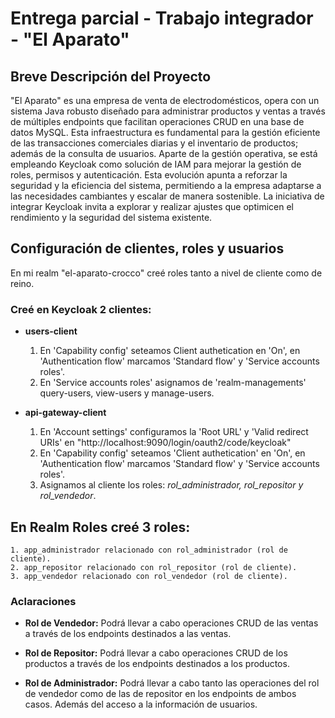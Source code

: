 # Entrega parcial - Trabajo integrador - "El Aparato"

## Breve Descripción del Proyecto

"El Aparato" es una empresa de venta de electrodomésticos, opera con un sistema Java robusto diseñado para administrar productos y ventas a través de múltiples endpoints que facilitan operaciones CRUD en una base de datos MySQL. Esta infraestructura es fundamental para la gestión eficiente de las transacciones comerciales diarias y el inventario de productos; además de la consulta de usuarios. Aparte de la gestión operativa, se está empleando Keycloak como solución de IAM para mejorar la gestión de roles, permisos y autenticación. Esta evolución apunta a reforzar la seguridad y la eficiencia del sistema, permitiendo a la empresa adaptarse a las necesidades cambiantes y escalar de manera sostenible. La iniciativa de integrar Keycloak invita a explorar y realizar ajustes que optimicen el rendimiento y la seguridad del sistema existente. 

## Configuración de clientes, roles y usuarios

En mi realm "el-aparato-crocco" creé roles tanto a nivel de cliente como de reino.

### Creé en Keycloak 2 clientes:

- **users-client**
	1. En 'Capability config' seteamos Client authetication en 'On', en 'Authentication flow' marcamos 'Standard flow' y 
	'Service accounts roles'.
	2. En 'Service accounts roles' asignamos de 'realm-managements' query-users, view-users y manage-users.
	
- **api-gateway-client**
	1. En 'Account settings' configuramos la 'Root URL' y 'Valid redirect URIs' en "http://localhost:9090/login/oauth2/code/keycloak"
	2. En 'Capability config' seteamos 'Client authetication' en 'On', en 'Authentication flow' marcamos 'Standard flow' y 
	'Service accounts roles'.
	3. Asignamos al cliente los roles: *rol_administrador, rol_repositor y rol_vendedor*.

## En Realm Roles creé 3 roles:
	1. app_administrador relacionado con rol_administrador (rol de cliente).
	2. app_repositor relacionado con rol_repositor (rol de cliente).
	3. app_vendedor relacionado con rol_vendedor (rol de cliente).

### Aclaraciones 

- **Rol de Vendedor:** Podrá llevar a cabo operaciones CRUD de las ventas
a través de los endpoints destinados a las ventas.

- **Rol de Repositor:** Podrá llevar a cabo operaciones CRUD de los
productos a través de los endpoints destinados a los productos.

- **Rol de Administrador:** Podrá llevar a cabo tanto las operaciones del rol
de vendedor como de las de repositor en los endpoints de ambos casos. Además del acceso a la información de usuarios.

